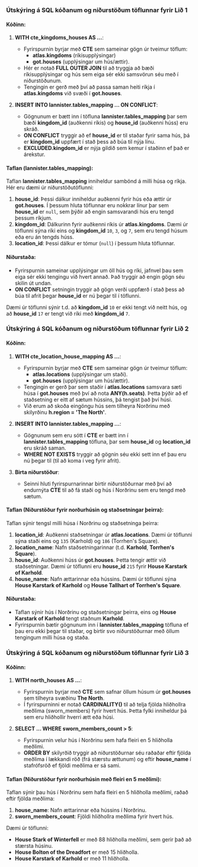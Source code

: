 ### Útskýring á SQL kóðanum og niðurstöðum töflunnar fyrir Lið 1

#### Kóðinn:
1. **WITH cte_kingdoms_houses AS ...**:
   - Fyrirspurnin byrjar með **CTE** sem sameinar gögn úr tveimur töflum: 
     - **atlas.kingdoms** (ríkisupplýsingar)
     - **got.houses** (upplýsingar um hús/ættir).
   - Hér er notað **FULL OUTER JOIN** til að tryggja að bæði ríkisupplýsingar og hús sem eiga sér ekki samsvörun séu með í niðurstöðunum.
   - Tengingin er gerð með því að passa saman heiti ríkja í **atlas.kingdoms** við svæði í **got.houses**.

2. **INSERT INTO lannister.tables_mapping ... ON CONFLICT**:
   - Gögnunum er bætt inn í töfluna **lannister.tables_mapping** þar sem bæði **kingdom_id** (auðkenni ríkis) og **house_id** (auðkenni húss) eru skráð.
   - **ON CONFLICT** tryggir að ef **house_id** er til staðar fyrir sama hús, þá er **kingdom_id** uppfært í stað þess að búa til nýja línu.
   - **EXCLUDED.kingdom_id** er nýja gildið sem kemur í staðinn ef það er árekstur.

#### Taflan (lannister.tables_mapping):
Taflan **lannister.tables_mapping** inniheldur sambönd á milli húsa og ríkja. Hér eru dæmi úr niðurstöðutöflunni:

1. **house_id**: Þessi dálkur inniheldur auðkenni fyrir hús eða ættir úr **got.houses**. Í þessum hluta töflunnar eru nokkrar línur þar sem **house_id** er `null`, sem þýðir að engin samsvarandi hús eru tengd þessum ríkjum.
2. **kingdom_id**: Dálkurinn fyrir auðkenni ríkis úr **atlas.kingdoms**. Dæmi úr töflunni sýna ríki eins og **kingdom_id** `10`, `3`, og `7`, sem eru tengd húsum eða eru án tengds húss.
3. **location_id**: Þessi dálkur er tómur (`null`) í þessum hluta töflunnar.

#### Niðurstaða:
- Fyrirspurnin sameinar upplýsingar um öll hús og ríki, jafnvel þau sem eiga sér ekki tengingu við hvert annað. Það tryggir að engin gögn séu skilin út undan.
- **ON CONFLICT** setningin tryggir að gögn verði uppfærð í stað þess að búa til afrit þegar **house_id** er nú þegar til í töflunni.

Dæmi úr töflunni sýnir t.d. að **kingdom_id** `10` er ekki tengt við neitt hús, og að **house_id** `17` er tengt við ríki með **kingdom_id** `7`.

### Útskýring á SQL kóðanum og niðurstöðum töflunnar fyrir Lið 2

#### Kóðinn:
1. **WITH cte_location_house_mapping AS ...**:
   - Fyrirspurnin byrjar með **CTE** sem sameinar gögn úr tveimur töflum:
     - **atlas.locations** (upplýsingar um staði).
     - **got.houses** (upplýsingar um hús/ættir).
   - Tengingin er gerð þar sem staðir í **atlas.locations** samsvara sæti húsa í **got.houses** með því að nota **ANY(h.seats)**. Þetta þýðir að ef staðsetning er eitt af sætum hússins, þá tengist það því húsi.
   - Við erum að skoða eingöngu hús sem tilheyra Norðrinu með skilyrðinu **h.region = 'The North'**.

2. **INSERT INTO lannister.tables_mapping ...**:
   - Gögnunum sem eru sótt í **CTE** er bætt inn í **lannister.tables_mapping** töfluna, þar sem **house_id** og **location_id** eru skráð saman.
   - **WHERE NOT EXISTS** tryggir að gögnin séu ekki sett inn ef þau eru nú þegar til (til að koma í veg fyrir afrit).

3. **Birta niðurstöður**:
   - Seinni hluti fyrirspurnarinnar birtir niðurstöðurnar með því að endurnýta **CTE** til að fá staði og hús í Norðrinu sem eru tengd með sætum.

#### Taflan (Niðurstöður fyrir norðurhúsin og staðsetningar þeirra):
Taflan sýnir tengsl milli húsa í Norðrinu og staðsetninga þeirra:

1. **location_id**: Auðkenni staðsetningar úr **atlas.locations**. Dæmi úr töflunni sýna staði eins og `135` (Karhold) og `186` (Torrhen's Square).
2. **location_name**: Nafn staðsetningarinnar (t.d. **Karhold**, **Torrhen's Square**).
3. **house_id**: Auðkenni húss úr **got.houses**. Þetta tengir ættir við staðsetningar. Dæmi úr töflunni eru **house_id** `215` fyrir **House Karstark of Karhold**.
4. **house_name**: Nafn ættarinnar eða hússins. Dæmi úr töflunni sýna **House Karstark of Karhold** og **House Tallhart of Torrhen's Square**.

#### Niðurstaða:
- Taflan sýnir hús í Norðrinu og staðsetningar þeirra, eins og **House Karstark of Karhold** tengt staðnum **Karhold**.
- Fyrirspurnin bætir gögnunum inn í **lannister.tables_mapping** töfluna ef þau eru ekki þegar til staðar, og birtir svo niðurstöðurnar með öllum tengingum milli húsa og staða.



### Útskýring á SQL kóðanum og niðurstöðum töflunnar fyrir Lið 3

#### Kóðinn:
1. **WITH north_houses AS ...**:
   - Fyrirspurnin byrjar með **CTE** sem safnar öllum húsum úr **got.houses** sem tilheyra svæðinu **The North**.
   - Í fyrirspurninni er notað **CARDINALITY()** til að telja fjölda hliðhollra meðlima (sworn_members) fyrir hvert hús. Þetta fylki inniheldur þá sem eru hliðhollir hverri ætt eða húsi.

2. **SELECT ... WHERE sworn_members_count > 5**:
   - Fyrirspurnin velur hús í Norðrinu sem hafa fleiri en 5 hliðholla meðlimi.
   - **ORDER BY** skilyrðið tryggir að niðurstöðurnar séu raðaðar eftir fjölda meðlima í lækkandi röð (frá stærstu ættunum) og eftir **house_name** í stafrófsröð ef fjöldi meðlima er sá sami.

#### Taflan (Niðurstöður fyrir norðurhúsin með fleiri en 5 meðlimi):
Taflan sýnir þau hús í Norðrinu sem hafa fleiri en 5 hliðholla meðlimi, raðað eftir fjölda meðlima:

1. **house_name**: Nafn ættarinnar eða hússins í Norðrinu.
2. **sworn_members_count**: Fjöldi hliðhollra meðlima fyrir hvert hús.

Dæmi úr töflunni:
- **House Stark of Winterfell** er með 88 hliðholla meðlimi, sem gerir það að stærsta húsinu.
- **House Bolton of the Dreadfort** er með 15 hliðholla.
- **House Karstark of Karhold** er með 11 hliðholla.

